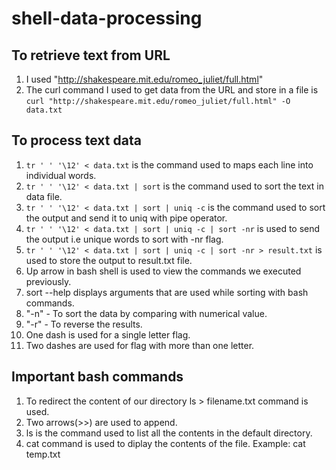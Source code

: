 # shell-data-processing

## To retrieve text from URL
1. I used "http://shakespeare.mit.edu/romeo_juliet/full.html"
1. The curl command I used to get data from the URL and store in a file is ```curl "http://shakespeare.mit.edu/romeo_juliet/full.html" -O data.txt```

## To process text data
1. ```tr ' ' '\12' < data.txt``` is the command used to maps each line into individual words.
1. ```tr ' ' '\12' < data.txt | sort``` is the command used to sort the text in data file.
1. ```tr ' ' '\12' < data.txt | sort | uniq -c``` is the command used to sort the output and send it to uniq with pipe operator.
1. ```tr ' ' '\12' < data.txt | sort | uniq -c | sort -nr``` is used to send the output i.e unique words to sort with -nr flag. 
1. ```tr ' ' '\12' < data.txt | sort | uniq -c | sort -nr > result.txt``` is used to store the output to result.txt file. 
1. Up arrow in bash shell is used to view the commands we executed previously. 
1. sort --help displays arguments that are used while sorting with bash commands. 
1. "-n" - To sort the data by comparing with numerical value. 
1. "-r" - To reverse the results. 
1. One dash is used for a single letter flag. 
1. Two dashes are used for flag with more than one letter. 
## Important bash commands 
1. To redirect the content of our directory ls > filename.txt command is used. 
1. Two arrows(>>) are used to append. 
1. ls is the command used to list all the contents in the default directory. 
1. cat command is used to diplay the contents of the file. Example: cat temp.txt 
